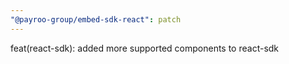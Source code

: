 ```yaml
---
"@payroo-group/embed-sdk-react": patch
---
```


feat(react-sdk): added more supported components to react-sdk
